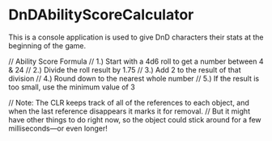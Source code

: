 # DnDAbilityScoreCalculator
This is a console application is used to give DnD characters their stats at the beginning of the game.

// Ability Score Formula
// 1.) Start with a 4d6 roll to get a number between 4 & 24
// 2.) Divide the roll result by 1.75
// 3.) Add 2 to the result of that division
// 4.) Round down to the nearest whole number
// 5.) If the result is too small, use the minimum value of 3

// Note: The CLR keeps track of all of the references to each object, and when the last reference disappears it marks it for removal. 
//       But it might have other things to do right now, so the object could stick around for a few milliseconds—or even longer!
